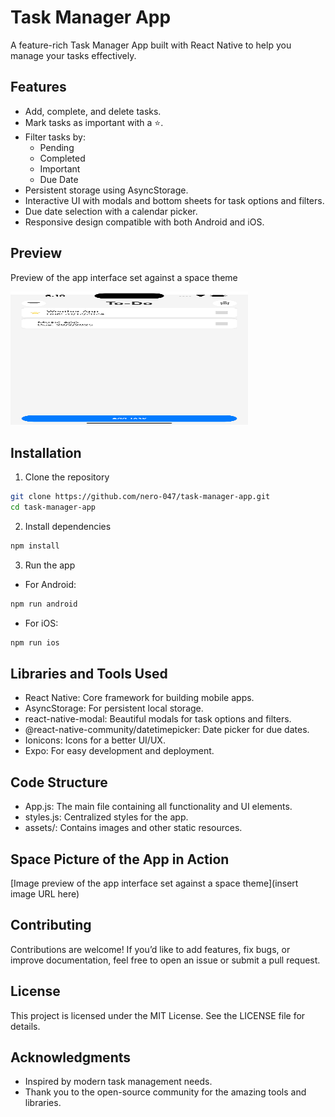 # Task Manager App

A feature-rich Task Manager App built with React Native to help you manage your tasks effectively.

## Features

*   Add, complete, and delete tasks.
*   Mark tasks as important with a ⭐.
*   Filter tasks by:
    *   Pending
    *   Completed
    *   Important
    *   Due Date
*   Persistent storage using AsyncStorage.
*   Interactive UI with modals and bottom sheets for task options and filters.
*   Due date selection with a calendar picker.
*   Responsive design compatible with both Android and iOS.

## Preview

Preview of the app interface set against a space theme

[<img src="https://github.com/nero-047/TodoApp/blob/main/assets/sh_1.png" style="width: 380px; aspect-ratio: 16 / 9;">](https://github.com/nero-047/TodoApp/blob/main/assets/sh_1.png)

## Installation

1.  Clone the repository
```bash
git clone https://github.com/nero-047/task-manager-app.git
cd task-manager-app
```
2.  Install dependencies
```bash
npm install
```
3.  Run the app
*   For Android:
```bash
npm run android
```
*   For iOS:
```bash
npm run ios
```

## Libraries and Tools Used

*   React Native: Core framework for building mobile apps.
*   AsyncStorage: For persistent local storage.
*   react-native-modal: Beautiful modals for task options and filters.
*   @react-native-community/datetimepicker: Date picker for due dates.
*   Ionicons: Icons for a better UI/UX.
*   Expo: For easy development and deployment.

## Code Structure

*   App.js: The main file containing all functionality and UI elements.
*   styles.js: Centralized styles for the app.
*   assets/: Contains images and other static resources.

## Space Picture of the App in Action

[Image preview of the app interface set against a space theme](insert image URL here)

## Contributing

Contributions are welcome! If you’d like to add features, fix bugs, or improve documentation, feel free to open an issue or submit a pull request.

## License

This project is licensed under the MIT License. See the LICENSE file for details.

## Acknowledgments

*   Inspired by modern task management needs.
*   Thank you to the open-source community for the amazing tools and libraries.
